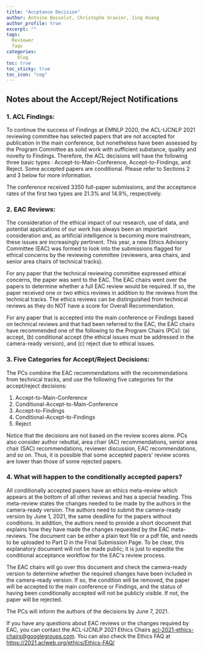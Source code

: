 ```yaml
---
title: "Accptance Decision"
author: Antoine Bosselut, Christophe Gravier, Jing Huang
author_profile: true
excerpt: ""
tags:
  Reviewer
  faqs
categories:
    blog
toc: true
toc_sticky: true
toc_icon: "cog"
---
```

##  Notes about the Accept/Reject Notifications

### 1. ACL Findings:
To continue the success of Findings at EMNLP 2020, the ACL-IJCNLP 2021 reviewing committee has selected papers that are not accepted for publication in the main conference, but nonetheless have been assessed by the Program Committee as solid work with sufficient substance, quality and novelty to Findings. Therefore, the ACL decisions will have the following three basic types : Accept-to-Main-Conference, Accept-to-Findings, and Reject. Some accepted papers are conditional. Please refer to Sections 2 and 3 below for more information.

The conference received 3350 full-paper submissions, and the acceptance rates of the first two types are 21.3% and 14.9%, respectively. 

### 2. EAC Reviews:
The consideration of the ethical impact of our research, use of data, and potential applications of our work has always been an important consideration and, as artificial intelligence is becoming more mainstream, these issues are increasingly pertinent. This year, a new Ethics Advisory Committee (EAC) was formed to look into the submissions flagged for ethical concerns by the reviewing committee (reviewers, area chairs, and senior area chairs of technical tracks).

For any paper that the technical reviewing committee expressed ethical concerns, the paper was sent to the EAC. The EAC chairs went over the papers to determine whether a full EAC review would be required. If so, the paper received one or two ethics reviews in addition to the reviews from the technical tracks. The ethics reviews can be distinguished from technical reviews as they do NOT have a score for Overall Recommendation.

For any paper that is accepted into the main conference or Findings based on technical reviews and that had been referred to the EAC, the EAC chairs have recommended one of the following to the Program Chairs (PCs): (a) accept, (b) conditional accept (the ethical issues must be addressed in the camera-ready version), and (c) reject due to ethical issues.

### 3. Five Categories for Accept/Reject Decisions:
The PCs combine the EAC recommendations with the recommendations from technical tracks, and use the following five categories for the accept/reject decisions:
1. Accept-to-Main-Conference
2. Conditional-Accept-to-Main-Conference
3. Accept-to-Findings
4. Conditional-Accept-to-Findings
5. Reject 

Notice that the decisions are not based on the review scores alone. PCs also consider author rebuttal, area chair (AC) recommendations, senior area chair (SAC) recommendations, reviewer discussion, EAC recommendations, and so on. Thus, it is possible that some accepted papers' review scores are lower than those of some rejected papers.

### 4. What will happen to the conditionally accepted papers?
All conditionally accepted papers have an ethics meta-review which appears at the bottom of all other reviews and has a special heading. This meta-review states the changes needed to be made by the authors in the camera-ready version. The authors need to submit the camera-ready version by June 1, 2021, the same deadline for the papers without conditions. In addition, the authors need to provide a short document that explains how they have made the changes requested by the EAC meta-reviews. The document can be either a plain text file or a pdf file, and needs to be uploaded to Part D in the Final Submission Page. To be clear, this explanatory document will not be made public; it is just to expedite the conditional acceptance workflow for the EAC's review process.

The EAC chairs will go over this document and check the camera-ready version to determine whether the required changes have been included in the camera-ready version. If so, the condition will be removed, the paper will be accepted to the main conference or Findings, and the status of having been conditionally accepted will not be publicly visible. If not, the paper will be rejected.

The PCs will inform the authors of the decisions by June 7, 2021.

If you have any questions about EAC reviews or the changes required by EAC, you can contact the ACL-IJCNLP 2021 Ethics Chairs <acl-2021-ethics-chairs@googlegroups.com>. You can also check the Ethics FAQ at https://2021.aclweb.org/ethics/Ethics-FAQ/
 
 











